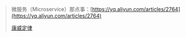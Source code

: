 > 微服务（Microservice）那点事：[https://yq.aliyun.com/articles/2764](https://yq.aliyun.com/articles/2764)
>
> [康威定律](https://yq.aliyun.com/articles/8611)




